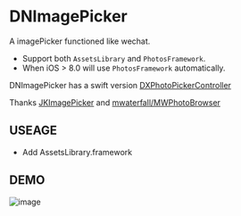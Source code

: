 # DNImagePicker
A imagePicker functioned like wechat.

* Support both `AssetsLibrary` and `PhotosFramework`.
* When iOS > 8.0 will use `PhotosFramework` automatically.

DNImagePicker has a swift version [DXPhotoPickerController](https://github.com/AwesomeDennis/DXPhotoPicker)

Thanks [JKImagePicker](https://github.com/pjk1129/JKImagePicker)
and [mwaterfall/MWPhotoBrowser](https://github.com/mwaterfall/MWPhotoBrowser)


## USEAGE
   * Add AssetsLibrary.framework

## DEMO
   ![image](https://github.com/DennisXiaoDing/DNImagePicker/blob/master/Screenshots/Untitled.gif)
